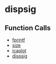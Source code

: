 # dispsig

## Function Calls
- [fprintf](EMG_removing/util/FastICA_25/fprintf.md)
- [size](EMG_removing/util/FastICA_25/size.md)
- [icaplot](icaplot.md)
- [dispsig](dispsig.md)
